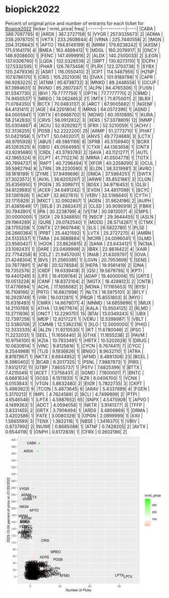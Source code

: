 # biopick2022
Percent of original price and number of entrants for each ticket for [Biopick2022](https://twitter.com/hashtag/Biopick2022)
|ticker |  nrml_price| freq|
|:------|-----------:|----:|
|CABA   | 389.7097785|    6|
|ARDX   | 367.2727158|    5|
|VYGR   | 257.9335673|    2|
|ADMA   | 238.2978705|    1|
|VKTX   | 233.2608644|    4|
|VRNA   | 225.7440558|    2|
|IMGN   | 204.3126643|    1|
|APTO   | 194.8148199|    8|
|MIRM   | 179.6238242|    1|
|AXSM   | 171.0164179|    4|
|BMEA   | 163.4899412|    1|
|MDGL   | 160.2076917|    3|
|ONCY   | 148.9208600|    1|
|FENC   | 147.4999916|    2|
|ALDX   | 140.2500033|    2|
|LEGN   | 137.0306760|    1|
|LQDA   | 132.0328538|    2|
|SRPT   | 130.8273110|    1|
|DCPH   | 127.5332595|    1|
|PHAR   | 126.7673458|    1|
|PLRX   | 122.3703738|    1|
|SYBX   | 120.2479336|    2|
|ASRT   | 116.0550410|    2|
|ICPT   | 114.5487956|    1|
|HZNP   | 107.8786170|    1|
|CRIS   | 105.2521006|   15|
|DVAX   | 101.9189798|    1|
|CAPR   |  96.9283225|    2|
|ATNM   |  95.6738732|    3|
|MNKD   |  89.2448558|    1|
|OCUP   |  87.3994631|    3|
|NVNO   |  85.2807247|    1|
|ALPN   |  84.4765306|    1|
|FUSN   |  81.5347730|    2|
|BIVI   |  79.7777759|    1|
|OPTN   |  77.7777770|    2|
|CRMD   |  74.9450537|    1|
|MREO   |  74.0624953|   21|
|IMTX   |  71.8750011|    2|
|BLRX   |  71.0784350|    1|
|BCTX   |  70.0483137|    3|
|ARCT   |  67.9005682|    1|
|NGENF  |  64.4131411|    2|
|AGE    |  64.2201804|    1|
|MRNS   |  64.0572396|    1|
|ASND   |  64.0005941|    1|
|ORTX   |  61.6666702|    5|
|MDWD   |  60.3510895|    1|
|KURA   |  58.2142830|    1|
|CRVS   |  58.0912832|    3|
|XERS   |  57.3378809|   12|
|IMMP   |  55.0304867|    4|
|ACIU   |  52.9292927|    1|
|IFRX   |  52.5210059|    1|
|ACHV   |  52.3136255|    1|
|PDSB   |  52.2222200|   25|
|ARMP   |  51.2773710|    1|
|PHAT   |  51.0421958|    1|
|VTVT   |  50.0402017|    3|
|ANVS   |  49.7724689|    3|
|LCTX   |  48.9795928|    1|
|ABUS   |  48.5861166|    8|
|SPRB   |  45.5156940|    1|
|BCRX   |  45.1263525|    6|
|GBIO   |  45.0564985|    1|
|CTXR   |  44.1363658|    1|
|CNTX   |  43.9285680|    1|
|CRDL   |  43.3783783|    2|
|SAVA   |  43.1121277|    7|
|AUTL   |  42.1965324|    9|
|CLPT   |  41.7112274|    3|
|MRNA   |  41.0504779|    1|
|TGTX   |  40.7894737|    9|
|RAPT   |  40.7296494|    1|
|XFOR   |  40.2358090|    3|
|OCUL   |  39.5982794|    8|
|LTRN   |  39.2230590|    3|
|ELDN   |  38.3219981|    3|
|AVRO   |  38.1818199|    1|
|ZYME   |  37.9499696|    2|
|GMDA   |  37.5984251|    7|
|SWTX   |  37.3023572|    1|
|AVXL   |  36.6205297|    2|
|ARWR   |  35.8521861|    3|
|CLGN   |  35.6356950|    1|
|PGEN   |  35.3099711|    1|
|BDSX   |  34.9716453|    1|
|GLSI   |  34.8129893|    1|
|ACER   |  34.6491242|    1|
|EVGN   |  34.4817089|    1|
|BCYC   |  33.1361926|    1|
|ACXP   |  32.8627615|    1|
|VERV   |  32.5196640|    1|
|CYTH   |  32.1715829|    2|
|MXCT   |  32.0902857|    1|
|AGEN   |  31.9624196|    2|
|AUPH   |  31.4385649|   17|
|SELB   |  31.2883431|    2|
|CLSD   |  30.9090918|    2|
|FBRX   |  30.7943901|    1|
|IPA    |  30.2238799|    4|
|VSTM   |  30.0813007|    4|
|CMPS   |  30.0000000|    1|
|SIOX   |  29.5348855|   11|
|NSCIF  |  29.3644455|    1|
|ASLN   |  29.1964289|    2|
|QURE   |  29.0742540|    1|
|MODD   |  28.5714267|    1|
|CTMX   |  28.1755208|    1|
|ONTX   |  27.9607848|    1|
|SLS    |  26.5822780|    1|
|PLSE   |  26.2660364|    1|
|PPBT   |  25.4421592|    1|
|LVTX   |  25.2727270|    4|
|AMRN   |  24.5133537|    1|
|TARA   |  24.3688884|    1|
|MCRB   |  24.0096041|    1|
|GLMD   |  23.9560427|    1|
|HOOK   |  23.8626615|    2|
|SANA   |  23.6434121|    1|
|NCNA   |  23.1092431|    1|
|DARE   |  23.0499998|    2|
|IBRX   |  22.8618422|    4|
|XAIR   |  22.7754258|    8|
|CELZ   |  21.9457005|    1|
|INAB   |  21.6309797|    1|
|IOVA   |  21.4248304|    1|
|BVS    |  21.2560385|    1|
|LGVN   |  20.7953608|    1|
|SENS   |  20.7677891|    1|
|AFIB   |  20.5278584|    3|
|HEPA   |  19.9561419|    2|
|DNA    |  19.7352576|    2|
|CRDF   |  19.6339418|    3|
|QSI    |  19.5679795|    1|
|KPTI   |  19.4401249|    5|
|LIFE   |  19.4109784|    2|
|ADAP   |  19.4000006|   15|
|GRTS   |  19.0513228|    8|
|CANF   |  18.8372104|    2|
|MGTX   |  18.4288123|    2|
|CNTB   |  17.4776694|    1|
|ACHL   |  17.1656682|    2|
|MDNA   |  17.1165653|   11|
|BYSI   |  16.7108166|    2|
|PRTG   |  16.6821998|    7|
|NLTX   |  16.5975101|    3|
|BFLY   |  16.2929749|    1|
|VIRI   |  16.0312811|    1|
|PRQR   |  15.8551803|    3|
|MYO    |  15.6318493|    1|
|CMRX   |  14.8678071|    4|
|MNMD   |  14.6859896|    1|
|IMUX   |  14.2110769|    5|
|ATHA   |  13.9677674|    2|
|KALA   |  13.9504125|    2|
|RLMD   |  13.2711936|    3|
|ONCT   |  13.2290751|   15|
|BTAI   |  13.0349243|    5|
|UBX    |  12.7397258|    1|
|MEIP   |  12.6217221|    1|
|VERU   |  12.5398987|    1|
|VBLT   |  12.5380706|    2|
|CMMB   |  12.5362318|    1|
|XLO    |  12.5000000|    1|
|PHIO   |  12.3333335|    4|
|ALZN   |  11.9210530|    1|
|IKT    |  11.6780046|    2|
|IPSC   |  11.2232031|    1|
|SEEL   |  11.1656440|    3|
|GTHX   |  11.1655238|    2|
|PAVM   |  10.9756100|    9|
|KZIA   |  10.7933491|    1|
|HRTX   |  10.5202628|    1|
|DRUG   |  10.0630914|    1|
|VINC   |   9.8125616|    1|
|CYCN   |   9.7674411|    7|
|CYCC   |   9.2544988|   11|
|TLIS   |   9.1936826|    1|
|BNGO   |   8.9632110|    1|
|ATRA   |   8.8197967|    1|
|NKTX   |   8.6644952|    1|
|AFMD   |   8.4891306|   23|
|BCEL   |   8.3960402|    1|
|BCAB   |   8.2017325|    1|
|PSNL   |   7.9887873|    1|
|PIRS   |   7.9312172|   11|
|GTBP   |   7.8655737|    1|
|PSTV   |   7.6825399|    1|
|BTTX   |   7.4215049|    1|
|ACET   |   7.3756431|    2|
|SGMO   |   7.1800001|    7|
|BNTC   |   6.6681634|    1|
|GOSS   |   6.1511933|    1|
|KZR    |   6.0406700|    1|
|VCNX   |   6.0153843|    1|
|VTGN   |   5.8632480|    2|
|EIGR   |   5.7822735|    3|
|CKPT   |   5.4983923|    9|
|TCON   |   5.4873645|    6|
|ARAV   |   5.4337899|    4|
|FGEN   |   5.3170212|    1|
|IMPL   |   4.7624566|    2|
|BCLI   |   4.7499999|    2|
|PTPI   |   4.6546546|    1|
|LPTX   |   4.5987652|   65|
|SNPX   |   4.5475909|    1|
|APVO   |   4.1499363|    3|
|ADCT   |   4.0594058|    1|
|NKTR   |   3.9141377|    3|
|TFFP   |   3.8331455|    2|
|GRTX   |   3.7908494|    1|
|ARDS   |   3.4806869|    1|
|DRMA   |   3.4202586|    1|
|FATE   |   3.0080329|    1|
|OPGN   |   2.0999999|    1|
|XXII   |   1.5665589|    3|
|TENX   |   1.3822116|    1|
|NBSE   |   1.3416370|    1|
|VBIV   |   0.8737892|    2|
|NUWE   |   0.8685088|    1|
|ATNF   |   0.7428205|    2|
|AVTX   |   0.6544118|    1|
|ONPH   |   0.6172839|    1|
|CFRX   |   0.2602186|    2|
![retvspicks](biopicks.png?raw=true)
